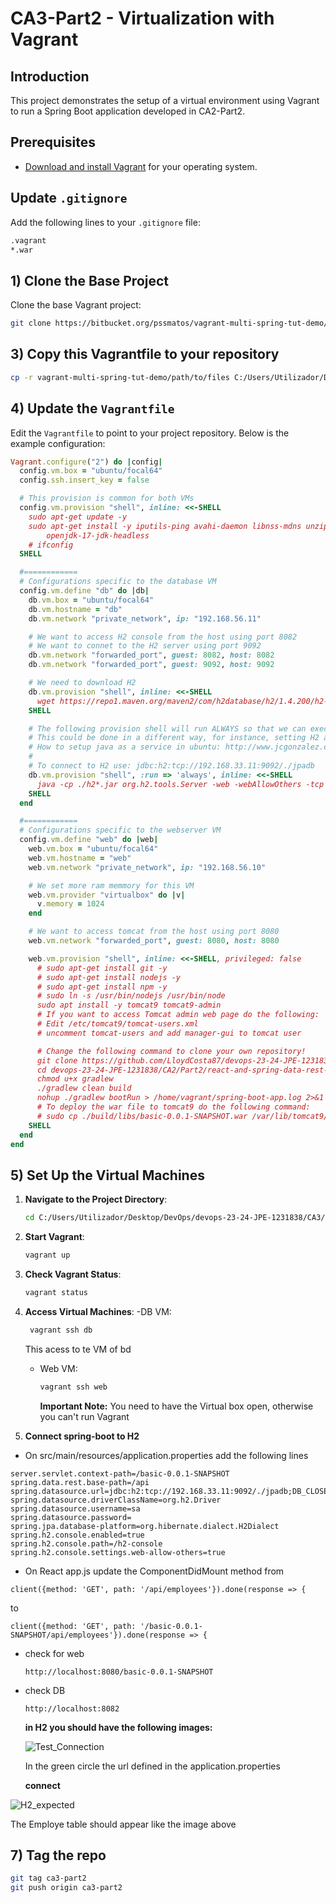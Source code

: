 
# CA3-Part2 - Virtualization with Vagrant

## Introduction
This project demonstrates the setup of a virtual environment using Vagrant to run a Spring Boot application developed in CA2-Part2.

## Prerequisites
- [Download and install Vagrant](https://www.vagrantup.com/) for your operating system.

## Update `.gitignore`
Add the following lines to your `.gitignore` file:
```bash
.vagrant
*.war
```
## 1) Clone the Base Project
Clone the base Vagrant project:
```bash
git clone https://bitbucket.org/pssmatos/vagrant-multi-spring-tut-demo/
```
## 3) Copy this Vagrantfile to your repository
```bash
cp -r vagrant-multi-spring-tut-demo/path/to/files C:/Users/Utilizador/Desktop/DevOps/devops-23-24-JPE-1231838/CA3/Part2
```

## 4) Update the `Vagrantfile`
Edit the `Vagrantfile` to point to your project repository. Below is the example configuration:
```ruby
Vagrant.configure("2") do |config|
  config.vm.box = "ubuntu/focal64"
  config.ssh.insert_key = false

  # This provision is common for both VMs
  config.vm.provision "shell", inline: <<-SHELL
    sudo apt-get update -y
    sudo apt-get install -y iputils-ping avahi-daemon libnss-mdns unzip \
        openjdk-17-jdk-headless
    # ifconfig
  SHELL

  #============
  # Configurations specific to the database VM
  config.vm.define "db" do |db|
    db.vm.box = "ubuntu/focal64"
    db.vm.hostname = "db"
    db.vm.network "private_network", ip: "192.168.56.11"

    # We want to access H2 console from the host using port 8082
    # We want to connet to the H2 server using port 9092
    db.vm.network "forwarded_port", guest: 8082, host: 8082
    db.vm.network "forwarded_port", guest: 9092, host: 9092

    # We need to download H2
    db.vm.provision "shell", inline: <<-SHELL
      wget https://repo1.maven.org/maven2/com/h2database/h2/1.4.200/h2-1.4.200.jar
    SHELL

    # The following provision shell will run ALWAYS so that we can execute the H2 server process
    # This could be done in a different way, for instance, setting H2 as as service, like in the following link:
    # How to setup java as a service in ubuntu: http://www.jcgonzalez.com/ubuntu-16-java-service-wrapper-example
    #
    # To connect to H2 use: jdbc:h2:tcp://192.168.33.11:9092/./jpadb
    db.vm.provision "shell", :run => 'always', inline: <<-SHELL
      java -cp ./h2*.jar org.h2.tools.Server -web -webAllowOthers -tcp -tcpAllowOthers -ifNotExists > ~/out.txt &
    SHELL
  end

  #============
  # Configurations specific to the webserver VM
  config.vm.define "web" do |web|
    web.vm.box = "ubuntu/focal64"
    web.vm.hostname = "web"
    web.vm.network "private_network", ip: "192.168.56.10"

    # We set more ram memmory for this VM
    web.vm.provider "virtualbox" do |v|
      v.memory = 1024
    end

    # We want to access tomcat from the host using port 8080
    web.vm.network "forwarded_port", guest: 8080, host: 8080

    web.vm.provision "shell", inline: <<-SHELL, privileged: false
      # sudo apt-get install git -y
      # sudo apt-get install nodejs -y
      # sudo apt-get install npm -y
      # sudo ln -s /usr/bin/nodejs /usr/bin/node
      sudo apt install -y tomcat9 tomcat9-admin
      # If you want to access Tomcat admin web page do the following:
      # Edit /etc/tomcat9/tomcat-users.xml
      # uncomment tomcat-users and add manager-gui to tomcat user

      # Change the following command to clone your own repository!
      git clone https://github.com/LloydCosta87/devops-23-24-JPE-1231838.git
      cd devops-23-24-JPE-1231838/CA2/Part2/react-and-spring-data-rest-basic
      chmod u+x gradlew
      ./gradlew clean build
      nohup ./gradlew bootRun > /home/vagrant/spring-boot-app.log 2>&1 &
      # To deploy the war file to tomcat9 do the following command:
      # sudo cp ./build/libs/basic-0.0.1-SNAPSHOT.war /var/lib/tomcat9/webapps
    SHELL
  end
end
```

## 5) Set Up the Virtual Machines
1. **Navigate to the Project Directory**:
   ```bash
   cd C:/Users/Utilizador/Desktop/DevOps/devops-23-24-JPE-1231838/CA3/Part2
   ```
2. **Start Vagrant**:
   ```bash
   vagrant up
   ```
3. **Check Vagrant Status**:
   ```bash
   vagrant status
   ```
4. **Access Virtual Machines**:
   -DB VM:
   ```bash
    vagrant ssh db
     ```
   This acess to te VM of bd
   
   - Web VM:
     ```bash
     vagrant ssh web
     ```
  
     **Important Note:** You need to have the Virtual box open, otherwise you can't run Vagrant
     
  5. **Connect spring-boot to H2**
* On src/main/resources/application.properties add the following lines
```
server.servlet.context-path=/basic-0.0.1-SNAPSHOT
spring.data.rest.base-path=/api
spring.datasource.url=jdbc:h2:tcp://192.168.33.11:9092/./jpadb;DB_CLOSE_DELAY=-1;DB_CLOSE_ON_EXIT=FALSE
spring.datasource.driverClassName=org.h2.Driver
spring.datasource.username=sa
spring.datasource.password=
spring.jpa.database-platform=org.hibernate.dialect.H2Dialect
spring.h2.console.enabled=true
spring.h2.console.path=/h2-console
spring.h2.console.settings.web-allow-others=true
```

* On React app.js update the ComponentDidMount method from
```
client({method: 'GET', path: '/api/employees'}).done(response => {
```
to
```
client({method: 'GET', path: '/basic-0.0.1-SNAPSHOT/api/employees'}).done(response => {
```
* check for web
  ```
  http://localhost:8080/basic-0.0.1-SNAPSHOT
   ```
* check DB
  ```
  http://localhost:8082
   ```

  **in H2 you should have the following images:**
  
  ![Test_Connection](https://github.com/LloydCosta87/devops-23-24-JPE-1231838/assets/147655195/8e0eadb6-c33f-4067-9b7f-793477b0338e)

  In the green circle the url defined in the application.properties

  **connect**
  
![H2_expected](https://github.com/LloydCosta87/devops-23-24-JPE-1231838/assets/147655195/3a60a942-7f90-46a0-9feb-f54d06645f4f)

The Employe table should appear like the image above


     
## 7) Tag the repo
 ```bash
git tag ca3-part2
git push origin ca3-part2
```
